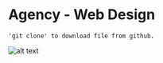 # Agency - Web Design

```
'git clone' to download file from github.
```

![alt text](https://i.imgur.com/A6xbI7W.png)
